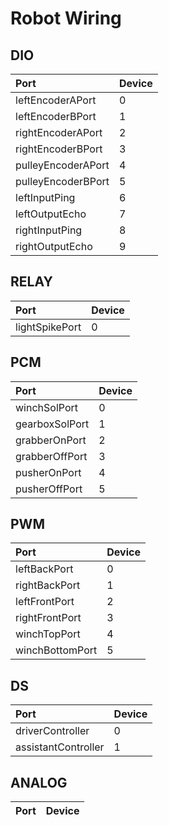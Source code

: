 # Robot Wiring

## DIO

| Port | Device |
|:--- |:--- |
| leftEncoderAPort | 0 |
| leftEncoderBPort | 1 |
| rightEncoderAPort | 2 |
| rightEncoderBPort | 3 |
| pulleyEncoderAPort | 4 |
| pulleyEncoderBPort | 5 |
| leftInputPing | 6 |
| leftOutputEcho | 7 |
| rightInputPing | 8 |
| rightOutputEcho | 9 |

## RELAY

| Port | Device |
|:--- |:--- |
| lightSpikePort | 0 |

## PCM

| Port | Device |
|:--- |:--- |
| winchSolPort | 0 |
| gearboxSolPort | 1 |
| grabberOnPort | 2 |
| grabberOffPort | 3 |
| pusherOnPort | 4 |
| pusherOffPort | 5 |

## PWM

| Port | Device |
|:--- |:--- |
| leftBackPort | 0 |
| rightBackPort | 1 |
| leftFrontPort | 2 |
| rightFrontPort | 3 |
| winchTopPort | 4 |
| winchBottomPort | 5 |

## DS

| Port | Device |
|:--- |:--- |
| driverController | 0 |
| assistantController | 1 |

## ANALOG

| Port | Device |
|:--- |:--- |